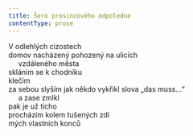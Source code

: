 ```yaml
---
title: Šero prosincového odpoledne
contentType: prose
---
```


<section>

V odlehlých cizostech  
domov nacházený pohozený na ulicích  
     vzdáleného města  
skláním se k chodníku  
klečím  
za sebou slyším jak někdo vykřikl slova „das muss…“  
     a zase zmlkl  
pak je už ticho  
procházím kolem tušených zdí  
mých vlastních konců

</section>
